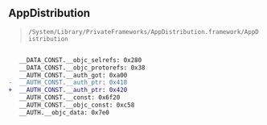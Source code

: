 ## AppDistribution

> `/System/Library/PrivateFrameworks/AppDistribution.framework/AppDistribution`

```diff

   __DATA_CONST.__objc_selrefs: 0x280
   __DATA_CONST.__objc_protorefs: 0x38
   __AUTH_CONST.__auth_got: 0xa00
-  __AUTH_CONST.__auth_ptr: 0x418
+  __AUTH_CONST.__auth_ptr: 0x420
   __AUTH_CONST.__const: 0x6f20
   __AUTH_CONST.__objc_const: 0xc58
   __AUTH.__objc_data: 0x7e0

```
